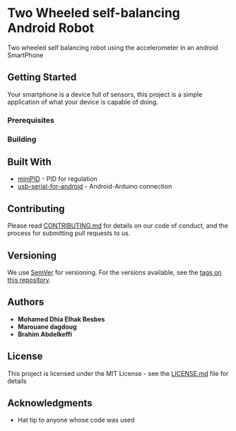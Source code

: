 # Two Wheeled self-balancing Android Robot
Two wheeled self balancing robot using the accelerometer in an android SmartPhone
## Getting Started
Your smartphone is a device full of sensors, this project is a simple application of what your device is capable of doing.
### Prerequisites

### Building

## Built With

* [miniPID](https://github.com/tekdemo/MiniPID) - PID for regulation
* [usb-serial-for-android](https://github.com/mik3y/usb-serial-for-android) - Android-Arduino connection

## Contributing

Please read [CONTRIBUTING.md](https://gist.github.com/PurpleBooth/b24679402957c63ec426) for details on our code of conduct, and the process for submitting pull requests to us.

## Versioning

We use [SemVer](http://semver.org/) for versioning. For the versions available, see the [tags on this repository](https://github.com/your/project/tags). 

## Authors

* **Mohamed Dhia Elhak Besbes**
* **Marouane dagdoug**
* **Brahim Abdelkeffi**


## License

This project is licensed under the MIT License - see the [LICENSE.md](LICENSE.md) file for details

## Acknowledgments

* Hat tip to anyone whose code was used
